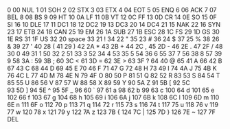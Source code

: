0	00	NUL
1	01	SOH
2	02	STX
3	03	ETX
4	04	EOT
5	05	ENQ
6	06	ACK
7	07	BEL
8	08	BS
9	09	HT
10	0A	LF
11	0B	VT
12	0C	FF
13	0D	CR
14	0E	SO
15	0F	SI
16	10	DLE
17	11	DC1
18	12	DC2
19	13	DC3
20	14	DC4
21	15	NAK
22	16	SYN
23	17	ETB
24	18	CAN
25	19	EM
26	1A	SUB
27	1B	ESC
28	1C	FS
29	1D	GS
30	1E	RS
31	1F	US
32	20	space
33	21	!
34	22	"
35	23	#
36	24	$
37	25	%
38	26	&
39	27	'
40	28	(
41	29	)
42	2A	*
43	2B	+
44	2C	,
45	2D	-
46	2E	.
47	2F	/
48	30	0
49	31	1
50	32	2
51	33	3
52	34	4
53	35	5
54	36	6
55	37	7
56	38	8
57	39	9
58	3A	:
59	3B	;
60	3C	<
61	3D	=
62	3E	>
63	3F	?
64	40	@
65	41	A
66	42	B
67	43	C
68	44	D
69	45	E
70	46	F
71	47	G
72	48	H
73	49	I
74	4A	J
75	4B	K
76	4C	L
77	4D	M
78	4E	N
79	4F	O
80	50	P
81	51	Q
82	52	R
83	53	S
84	54	T
85	55	U
86	56	V
87	57	W
88	58	X
89	59	Y
90	5A	Z
91	5B	[
92	5C	\
93	5D	]
94	5E	^
95	5F	_
96	60	`
97	61	a
98	62	b
99	63	c
100	64	d
101	65	e
102	66	f
103	67	g
104	68	h
105	69	i
106	6A	j
107	6B	k
108	6C	l
109	6D	m
110	6E	n
111	6F	o
112	70	p
113	71	q
114	72	r
115	73	s
116	74	t
117	75	u
118	76	v
119	77	w
120	78	x
121	79	y
122	7A	z
123	7B	{
124	7C	|
125	7D	}
126	7E	~
127	7F	DEL
